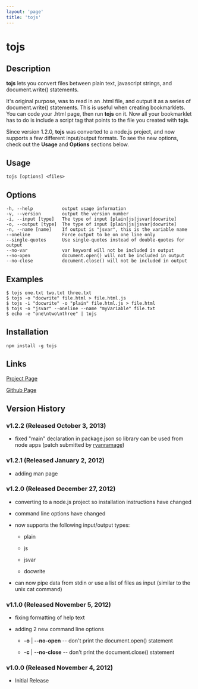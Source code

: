 ```yaml
---
layout: 'page'
title: 'tojs'
---
```


# tojs

## Description

**tojs** lets you convert files between plain text, javascript strings,
and document.write() statements.

It's original purpose, was to read in an .html file, and output it
as a series of document.write() statements. This is useful when creating
bookmarklets. You can code your .html page, then run **tojs** on it.
Now all your bookmarklet has to do is include a script tag that points
to the file you created with **tojs**.

Since version 1.2.0, **tojs** was converted to a node.js project, and now
supports a few different input/output formats. To see the new options,
check out the **Usage** and **Options** sections below.

## Usage

    tojs [options] <files>

## Options

    -h, --help           output usage information
    -v, --version        output the version number
    -i, --input [type]   The type of input [plain|js|jsvar|docwrite]
    -o, --output [type]  The type of input [plain|js|jsvar|docwrite]
    -n, --name [name]    If output is "jsvar", this is the variable name
    --oneline            Force output to be on one line only
    --single-quotes      Use single-quotes instead of double-quotes for output
    --no-var             var keyword will not be included in output
    --no-open            document.open() will not be included in output
    --no-close           document.close() will not be included in output

## Examples

    $ tojs one.txt two.txt three.txt
    $ tojs -o "docwrite" file.html > file.html.js
    $ tojs -i "docwrite" -o "plain" file.html.js > file.html
    $ tojs -o "jsvar" --oneline --name "myVariable" file.txt
    $ echo -e "one\ntwo\nthree" | tojs

## Installation

    npm install -g tojs

## Links

[Project Page](https://www.skratchdot.com/projects/tojs/)

[Github Page](https://github.com/skratchdot/tojs/)

## Version History

### v1.2.2 (Released October 3, 2013)

- fixed "main" declaration in package.json so library can be used from node
  apps (patch submitted by [ryanramage](https://github.com/ryanramage))

### v1.2.1 (Released January 2, 2012)

- adding man page

### v1.2.0 (Released December 27, 2012)

- converting to a node.js project so installation instructions have changed

- command line options have changed

- now supports the following input/output types:

  - plain

  - js

  - jsvar

  - docwrite

- can now pipe data from stdin or use a list of files as input (similar to the unix cat command)

### v1.1.0 (Released November 5, 2012)

- fixing formatting of help text

- adding 2 new command line options

  - **-o** | **--no-open** -- don't print the document.open() statement

  - **-c** | **--no-close** -- don't print the document.close() statement

### v1.0.0 (Released November 4, 2012)

- Initial Release
